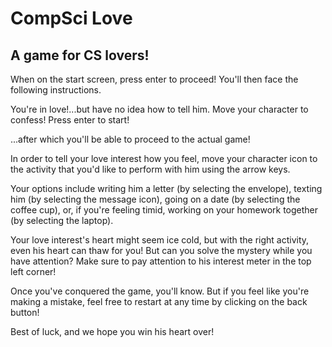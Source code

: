 # CompSci Love  
## A game for CS lovers!  

When on the start screen, press enter to proceed! You'll then face the following instructions.

You're in love!...but have no idea how to tell him. Move your character to confess! Press enter to start!

...after which you'll be able to proceed to the actual game!  

In order to tell your love interest how you feel, move your character icon to the activity that you'd like to perform with him using the arrow keys.  

Your options include writing him a letter (by selecting the envelope), texting him (by selecting the message icon), going on a date (by selecting the coffee cup), or, if you're feeling timid, working on your homework together (by selecting the laptop).  

Your love interest's heart might seem ice cold, but with the right activity, even his heart can thaw for you! But can you solve the mystery while you have attention? Make sure to pay attention to his interest meter in the top left corner!

Once you've conquered the game, you'll know. But if you feel like you're making a mistake, feel free to restart at any time by clicking on the back button!  

Best of luck, and we hope you win his heart over!  
